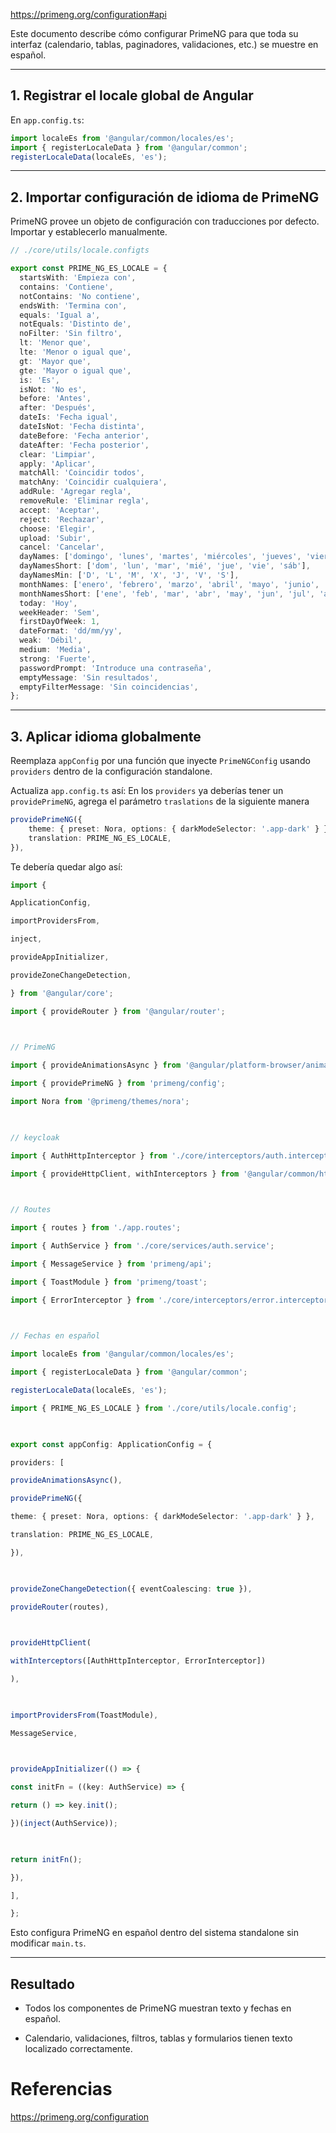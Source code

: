 https://primeng.org/configuration#api


Este documento describe cómo configurar PrimeNG para que toda su interfaz (calendario, tablas, paginadores, validaciones, etc.) se muestre en español.

---

## 1. Registrar el locale global de Angular

En `app.config.ts`:

```ts
import localeEs from '@angular/common/locales/es';
import { registerLocaleData } from '@angular/common';
registerLocaleData(localeEs, 'es');
```

---

## 2. Importar configuración de idioma de PrimeNG

PrimeNG provee un objeto de configuración con traducciones por defecto. Importar y establecerlo manualmente.

```ts
// ./core/utils/locale.configts

export const PRIME_NG_ES_LOCALE = {
  startsWith: 'Empieza con',
  contains: 'Contiene',
  notContains: 'No contiene',
  endsWith: 'Termina con',
  equals: 'Igual a',
  notEquals: 'Distinto de',
  noFilter: 'Sin filtro',
  lt: 'Menor que',
  lte: 'Menor o igual que',
  gt: 'Mayor que',
  gte: 'Mayor o igual que',
  is: 'Es',
  isNot: 'No es',
  before: 'Antes',
  after: 'Después',
  dateIs: 'Fecha igual',
  dateIsNot: 'Fecha distinta',
  dateBefore: 'Fecha anterior',
  dateAfter: 'Fecha posterior',
  clear: 'Limpiar',
  apply: 'Aplicar',
  matchAll: 'Coincidir todos',
  matchAny: 'Coincidir cualquiera',
  addRule: 'Agregar regla',
  removeRule: 'Eliminar regla',
  accept: 'Aceptar',
  reject: 'Rechazar',
  choose: 'Elegir',
  upload: 'Subir',
  cancel: 'Cancelar',
  dayNames: ['domingo', 'lunes', 'martes', 'miércoles', 'jueves', 'viernes', 'sábado'],
  dayNamesShort: ['dom', 'lun', 'mar', 'mié', 'jue', 'vie', 'sáb'],
  dayNamesMin: ['D', 'L', 'M', 'X', 'J', 'V', 'S'],
  monthNames: ['enero', 'febrero', 'marzo', 'abril', 'mayo', 'junio', 'julio', 'agosto', 'septiembre', 'octubre', 'noviembre', 'diciembre'],
  monthNamesShort: ['ene', 'feb', 'mar', 'abr', 'may', 'jun', 'jul', 'ago', 'sep', 'oct', 'nov', 'dic'],
  today: 'Hoy',
  weekHeader: 'Sem',
  firstDayOfWeek: 1,
  dateFormat: 'dd/mm/yy',
  weak: 'Débil',
  medium: 'Media',
  strong: 'Fuerte',
  passwordPrompt: 'Introduce una contraseña',
  emptyMessage: 'Sin resultados',
  emptyFilterMessage: 'Sin coincidencias',
};
```

---

## 3. Aplicar idioma globalmente

Reemplaza `appConfig` por una función que inyecte `PrimeNGConfig` usando `providers` dentro de la configuración standalone.

Actualiza `app.config.ts` así:
En los `providers` ya deberías tener un `providePrimeNG`, agrega el parámetro `traslations` de la siguiente manera

```ts
providePrimeNG({
	theme: { preset: Nora, options: { darkModeSelector: '.app-dark' } },
	translation: PRIME_NG_ES_LOCALE,
}),
```

Te debería quedar algo así:
``` ts
import {

ApplicationConfig,

importProvidersFrom,

inject,

provideAppInitializer,

provideZoneChangeDetection,

} from '@angular/core';

import { provideRouter } from '@angular/router';

  

// PrimeNG

import { provideAnimationsAsync } from '@angular/platform-browser/animations/async';

import { providePrimeNG } from 'primeng/config';

import Nora from '@primeng/themes/nora';

  

// keycloak

import { AuthHttpInterceptor } from './core/interceptors/auth.interceptor';

import { provideHttpClient, withInterceptors } from '@angular/common/http';

  

// Routes

import { routes } from './app.routes';

import { AuthService } from './core/services/auth.service';

import { MessageService } from 'primeng/api';

import { ToastModule } from 'primeng/toast';

import { ErrorInterceptor } from './core/interceptors/error.interceptor';

  

// Fechas en español

import localeEs from '@angular/common/locales/es';

import { registerLocaleData } from '@angular/common';

registerLocaleData(localeEs, 'es');

import { PRIME_NG_ES_LOCALE } from './core/utils/locale.config';

  

export const appConfig: ApplicationConfig = {

providers: [

provideAnimationsAsync(),

providePrimeNG({

theme: { preset: Nora, options: { darkModeSelector: '.app-dark' } },

translation: PRIME_NG_ES_LOCALE,

}),

  

provideZoneChangeDetection({ eventCoalescing: true }),

provideRouter(routes),

  

provideHttpClient(

withInterceptors([AuthHttpInterceptor, ErrorInterceptor])

),

  

importProvidersFrom(ToastModule),

MessageService,

  

provideAppInitializer(() => {

const initFn = ((key: AuthService) => {

return () => key.init();

})(inject(AuthService));

  

return initFn();

}),

],

};
```

Esto configura PrimeNG en español dentro del sistema standalone sin modificar `main.ts`.

---

## Resultado

- Todos los componentes de PrimeNG muestran texto y fechas en español.
    
- Calendario, validaciones, filtros, tablas y formularios tienen texto localizado correctamente.


# Referencias
https://primeng.org/configuration

